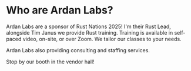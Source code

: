 # Who are Ardan Labs?

Ardan Labs are a sponsor of Rust Nations 2025! I'm their Rust Lead, alongside Tim Janus we provide Rust training. Training is available in self-paced video, on-site, or over Zoom. We tailor our classes to your needs.

Ardan Labs also providing consulting and staffing services.

Stop by our booth in the vendor hall!